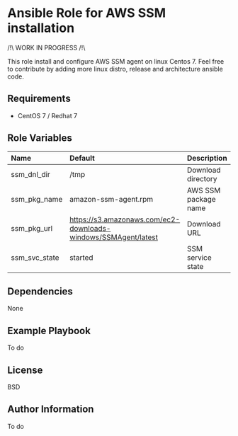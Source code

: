 Ansible Role for AWS SSM installation
=========

/!\ WORK IN PROGRESS /!\

This role install and configure AWS SSM agent on linux Centos 7. 
Feel free to contribute by adding more linux distro, release and architecture ansible code. 

Requirements
------------

- CentOS 7 / Redhat 7


Role Variables
--------------

| Name|Default|Description |
| :--- | :--- | :--- |
|ssm_dnl_dir|/tmp|Download directory|
|ssm_pkg_name|amazon-ssm-agent.rpm|AWS SSM package name|
|ssm_pkg_url|https://s3.amazonaws.com/ec2-downloads-windows/SSMAgent/latest|Download URL|
|ssm_svc_state|started|SSM service state|


Dependencies
------------

None

Example Playbook
----------------

To do

License
-------

BSD

Author Information
------------------

To do
